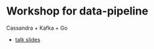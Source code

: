 # Workshop for data-pipeline
Cassandra + Kafka + Go

- [talk slides](https://talks.godoc.org/github.com/Nastya-Kruglikova/workshops/data-pipeline/talk.slide)
